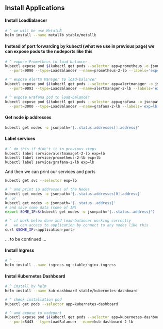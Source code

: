 ## Install Applications 

#### Install LoadBalancer
~~~sh
# ^ we will be use MetalLB
helm install --name metallb stable/metallb
~~~

#### Instead of port forwarding by kubectl (what we use in previous page) we can expose pods to the nodeports like this
~~~sh
# ^ expose Prometheus to load-balancer
kubectl expose pod $(kubectl get pods --selector app=prometheus -o jsonpath='{..metadata.name}') \
  --port=9090 --type=LoadBalancer --name=prometheus-2-lb --labels='exp=lb'

# ^ expose Alertm Manager to load-balancer
kubectl expose pod $(kubectl get pods --selector app=alertmanager -o jsonpath='{..metadata.name}') \
  --port=9093 --type=LoadBalancer --name=alertmanager-2-lb --labels='exp=lb'

# ^ expose Grafana pod to load-balancer
kubectl expose pod $(kubectl get pods --selector app=grafana -o jsonpath='{..metadata.name}') \
  --port=3000 --type=LoadBalancer --name=grafana-2-lb --labels='exp=lb'
~~~

#### Get node ip addresses
~~~sh
kubectl get nodes -o jsonpath='{..status.addresses[].address}'
~~~

#### Label services
~~~sh
# ^ do this if didn't it in previous steps 
kubectl label service/alertmanaget-2-lb exp=lb
kubectl label service/prometheus-2-lb exp=lb
kubectl label service/grafana-2-lb exp=lb
~~~

And then we can print our services and ports
~~~sh
kubectl get svc --selector exp=lb

# ^ and print ip addresses of the Nodes
kubectl get nodes -o jsonpath='{..status.addresses[0].address}'
#  or 
kubectl get nodes -o jsonpath='{..status..address}'
# and save some data (some of IP)
export SOME_IP=$(kubectl get nodes -o jsonpath='{..status..address}')

# ^ if work below done and load-balancer working correctly
#   we can access to application by connect to any nodes like this
curl $SOME_IP:<application-port>
~~~

... to be continued ...

#### Install Ingress
~~~sh
# ^ ...
helm install --name ingress-ng stable/nginx-ingress
~~~

#### Instal Kubernetes Dashboard
~~~sh
# ^ install by helm
helm install --name kub-dashboard stable/kubernetes-dashboard

# ^ check installation pod
kubectl get pods --selector app=kubernetes-dashboard

# ^ and expose to nodeport
kubectl expose pod $(kubectl get pods --selector app=kubernetes-dashboard -o jsonpath='{..metadata.name}') \
  --port=8443 --type=LoadBalancer --name=kub-dashboard-2-lb

~~~